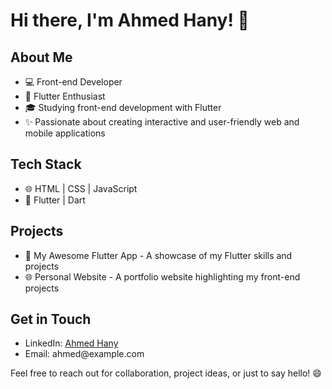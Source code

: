 <h1>Hi there, I'm Ahmed Hany! 👋</h1>

<h2>About Me</h2>
<ul>
  <li>💻 Front-end Developer</li>
  <li>📱 Flutter Enthusiast</li>
  <li>🎓 Studying front-end development with Flutter</li>
  <li>✨ Passionate about creating interactive and user-friendly web and mobile applications</li>
</ul>

<h2>Tech Stack</h2>
<ul>
  <li>🌐 HTML | CSS | JavaScript</li>
  <li>📱 Flutter | Dart</li>
</ul>

<h2>Projects</h2>
<ul>
  <li>📱 My Awesome Flutter App - A showcase of my Flutter skills and projects</li>
  <li>🌐 Personal Website - A portfolio website highlighting my front-end projects</li>
</ul>

<h2>Get in Touch</h2>
<ul>
  <li>LinkedIn: <a href="https://www.linkedin.com/in/ahmedhany">Ahmed Hany</a></li>
  <li>Email: ahmed@example.com</li>
</ul>

<p>Feel free to reach out for collaboration, project ideas, or just to say hello! 😄</p>
